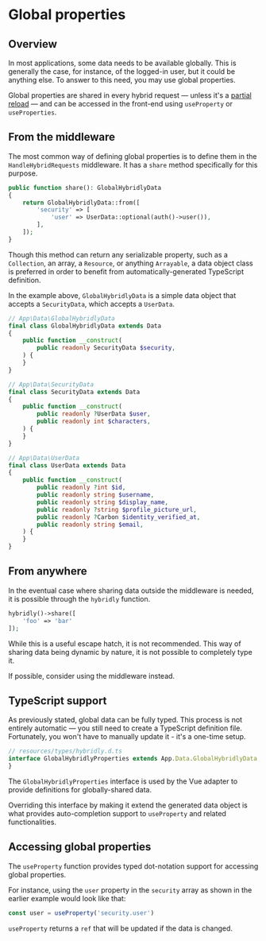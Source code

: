 # Global properties

## Overview

In most applications, some data needs to be available globally. This is generally the case, for instance, of the logged-in user, but it could be anything else. To answer to this need, you may use global properties. 

Global properties are shared in every hybrid request — unless it's a [partial reload](./partial-reloads.md) — and can be accessed in the front-end using `useProperty` or `useProperties`.

## From the middleware

The most common way of defining global properties is to define them in the `HandleHybridRequests` middleware. It has a `share` method specifically for this purpose.

```php
public function share(): GlobalHybridlyData
{
    return GlobalHybridlyData::from([
        'security' => [
            'user' => UserData::optional(auth()->user()),
        ],
    ]);
}
```

Though this method can return any serializable property, such as a `Collection`, an array, a `Resource`, or anything `Arrayable`, a data object class is preferred in order to benefit from automatically-generated TypeScript definition.

In the example above, `GlobalHybridlyData` is a simple data object that accepts a `SecurityData`, which accepts a `UserData`.

```php
// App\Data\GlobalHybridlyData
final class GlobalHybridlyData extends Data
{
    public function __construct(
        public readonly SecurityData $security,
    ) {
    }
}

// App\Data\SecurityData
final class SecurityData extends Data
{
    public function __construct(
        public readonly ?UserData $user,
        public readonly int $characters,
    ) {
    }
}

// App\Data\UserData
final class UserData extends Data
{
    public function __construct(
        public readonly ?int $id,
        public readonly string $username,
        public readonly string $display_name,
        public readonly ?string $profile_picture_url,
        public readonly ?Carbon $identity_verified_at,
        public readonly string $email,
    ) {
    }
}
```

## From anywhere

In the eventual case where sharing data outside the middleware is needed, it is possible through the `hybridly` function.

```php
hybridly()->share([
    'foo' => 'bar'
]);
```

While this is a useful escape hatch, it is not recommended. This way of sharing data being dynamic by nature, it is not possible to completely type it. 

If possible, consider using the middleware instead.

## TypeScript support

As previously stated, global data can be fully typed. This process is not entirely automatic — you still need to create a TypeScript definition file. Fortunately, you won't have to manually update it - it's a one-time setup.

```ts
// resources/types/hybridly.d.ts
interface GlobalHybridlyProperties extends App.Data.GlobalHybridlyData {
}
```

The `GlobalHybridlyProperties` interface is used by the Vue adapter to provide definitions for globally-shared data. 

Overriding this interface by making it extend the generated data object is what provides auto-completion support to `useProperty` and related functionalities.

## Accessing global properties

The `useProperty` function provides typed dot-notation support for accessing global properties.

For instance, using the `user` property in the `security` array as shown in the earlier example would look like that:

```ts
const user = useProperty('security.user')
```

`useProperty` returns a `ref` that will be updated if the data is changed.
